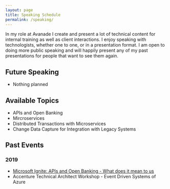 ```yaml
---
layout: page
title: Speaking Schedule
permalink: /speaking/
---
```


In my role at Avanade I create and present a lot of technical content for internal training as well as client interactions. I enjoy speaking with technologists, whether one to one, or in a presentation format.
I am open to doing more public speaking and will happily present any of my past presentations for people that want to see them again.

## Future Speaking
- Nothing planned

## Available Topics
- APIs and Open Banking
- Mircroservices
- Distributed Transactions with Microservices
- Change Data Capture for Integration with Legacy Systems

## Past Events
### 2019
- [Microsoft Ignite: APIs and Open Banking - What does it mean to us](https://myignite.techcommunity.microsoft.com/sessions/83969)
- Accenture Technical Architect Workshop - Event Driven Systems of Azure

